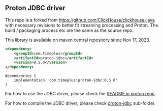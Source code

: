## Proton JDBC driver

This repo is a forked from https://github.com/ClickHouse/clickhouse-java with necessary revisions to better fit streaming processing and Proton.
The build / packaging process etc are the same as the source repo.

This library is available on maven central repository since Nov 17, 2023.
 
```xml
<dependency>
    <groupId>com.timeplus</groupId>
    <artifactId>proton-jdbc</artifactId>
    <version>0.5.0</version>
</dependency>
```

```
dependencies {
    implementation 'com.timeplus:proton-jdbc:0.5.0'
}
```

For how to use the JDBC driver, please check the [README in proton repo](https://github.com/timeplus-io/proton/tree/develop/examples/jdbc).

For how to compile the JDBC driver, please check [proton-jdbc](proton-jdbc) sub-folder.
